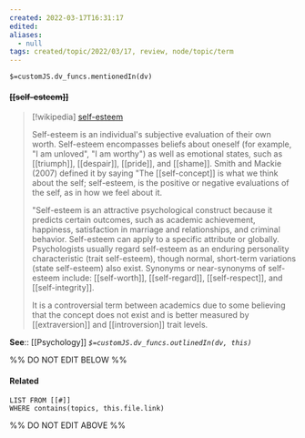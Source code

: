 ```yaml
---
created: 2022-03-17T16:31:17 
edited: 
aliases:
  - null
tags: created/topic/2022/03/17, review, node/topic/term
---
```

`$=customJS.dv_funcs.mentionedIn(dv)`

#### <s class="topic-title">[[self-esteem]]</s>

> [!wikipedia] [self-esteem](https://en.wikipedia.org/wiki/Self-esteem)
> 
> Self-esteem is an individual's subjective evaluation of their own worth. Self-esteem encompasses beliefs about oneself (for example, "I am unloved", "I am worthy") as well as emotional states, such as [[triumph]], [[despair]], [[pride]], and [[shame]].  Smith and Mackie (2007) defined it by saying "The [[self-concept]] is what we think about the self; self-esteem, is the positive or negative evaluations of the self, as in how we feel about it.
> 
> "Self-esteem is an attractive psychological construct because it predicts certain outcomes, such as academic achievement, happiness, satisfaction in marriage and relationships, and criminal behavior. Self-esteem can apply to a specific attribute or globally. Psychologists usually regard self-esteem as an enduring personality characteristic (trait self-esteem), though normal, short-term variations (state self-esteem) also exist. Synonyms or near-synonyms of self-esteem include: [[self-worth]], [[self-regard]],  [[self-respect]], and [[self-integrity]]. 
> 
> It is a controversial term between academics due to some believing that the concept does not exist and is better measured by [[extraversion]] and [[introversion]] trait levels.
>


**See**:: [[Psychology]]
*`$=customJS.dv_funcs.outlinedIn(dv, this)`*

%% DO NOT EDIT BELOW %%

#### Related 

```dataview
LIST FROM [[#]]
WHERE contains(topics, this.file.link)
```
%% DO NOT EDIT ABOVE %%
